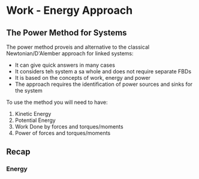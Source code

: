 # Work - Energy Approach

## The Power Method for Systems

The power method proveis and alternative to the classical Newtonian/D'Alember approach for linked systems:

- It can give quick answers in many cases
- It considers teh system a sa whole and does not require separate FBDs
- It is based on the concepts of work, energy and power
- The approach requires the identification of power sources and sinks for the system

To use the method you will need to have:

1. Kinetic Energy
2. Potential Energy
3. Work Done by forces and torques/moments
4. Power of forces and torques/moments

## Recap

### Energy


